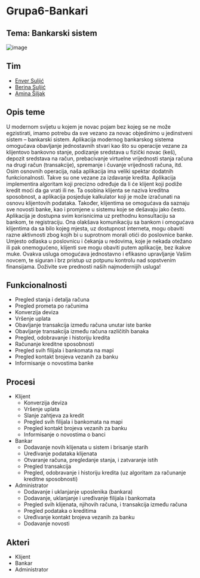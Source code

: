 # Grupa6-Bankari

## Tema: Bankarski sistem

![image](https://raw.githubusercontent.com/ooad-2019-2020/Grupa6-Bankari/master/logo%20ebank.png)

## Tim
  - [Enver Suljić](https://github.com/esuljic2)
  - [Berina Suljić](https://github.com/bsuljic1)
  - [Amina Šiljak](https://github.com/asiljak1)
  
## Opis teme

U modernom svijetu u kojem je novac pojam bez kojeg se ne može egzistirati, imamo potrebu da sve vezano za novac objedinimo u jedinstveni sistem – bankarski sistem. Aplikacija modernog bankarskog sistema omogućava obavljanje jednostavnih stvari kao što su operacije vezane za klijentovo bankovno stanje, podizanje sredstava u fizički novac (keš), depozit sredstava na račun, prebacivanje virtuelne vrijednosti stanja računa na drugi račun (transakcije), spremanje i čuvanje vrijednosti računa, itd. Osim osnovnih operacija, naša aplikacija ima veliki spektar dodatnih funkcionalnosti. Takve su one vezane za izdavanje kredita. Aplikacija implementira algoritam koji precizno određuje da li će klijent koji podiže kredit moći da ga vrati ili ne. Ta osobina klijenta se naziva kreditna sposobnost, a aplikacija posjeduje kalkulator koji je može izračunati na osnovu klijentovih podataka. Također, klijentima se omogućava da saznaju sve novosti banke, kao i promjene u sistemu koje se dešavaju jako često. Aplikacija je dostupna svim korisnicima uz prethodnu konsultaciju sa bankom, te registraciju. Ona olakšava komunikaciju sa bankom i omogućava klijentima da sa bilo kojeg mjesta, uz dostupnost interneta, mogu obaviti razne aktivnosti zbog kojih bi u suprotnom morali otići do poslovnice banke. Umjesto odlaska u poslovnicu i čekanja u redovima, koje je nekada otežano ili pak onemogućeno, klijenti sve mogu obaviti putem aplikacije, bez ikakve muke. Ovakva usluga omogućava jednostavno i efikasno upravljanje Vašim novcem, te siguran i brz pristup uz potpunu kontrolu nad sopstvenim finansijama. Doživite sve prednosti naših najmodernijih usluga!

## Funkcionalnosti 

- Pregled stanja i detalja računa
- Pregled prometa po računima
- Konverzija deviza
- Vršenje uplata
- Obavljanje transakcija između računa unutar iste banke
- Obavljanje transakcija između računa različitih banaka
- Pregled, odobravanje i historiju kredita
- Računanje kreditne sposobnosti
- Pregled svih filijala i bankomata na mapi
- Pregled kontakt brojeva vezanih za banku
- Informisanje o novostima banke

## Procesi

- Klijent
    - Konverzija deviza
    - Vršenje uplata
    - Slanje zahtjeva za kredit
    - Pregled svih filijala i bankomata na mapi
    - Pregled kontakt brojeva vezanih za banku
    - Informisanje o novostima o banci
- Bankar
    - Dodavanje novih klijenata u sistem i brisanje starih
    - Uređivanje podataka klijenata
    - Otvaranje računa, pregledanje stanja, i zatvaranje istih
    - Pregled transakcija
    - Pregled, odobravanje i historiju kredita (uz algoritam za računanje kreditne sposobnosti)
- Administrator
    - Dodavanje i uklanjanje uposlenika (bankara)
    - Dodavanje, uklanjanje i uređivanje filijala i bankomata
    - Pregled svih klijenata, njihovih računa, i transakcija između računa
    - Pregled podataka o kreditima
    - Uređivanje kontakt brojeva vezanih za banku
    - Dodavanje novosti


## Akteri

- Klijent
- Bankar
- Administrator


